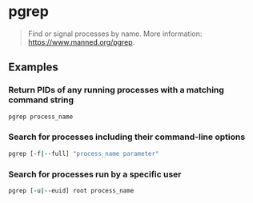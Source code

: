 # pgrep

> Find or signal processes by name. More information: <https://www.manned.org/pgrep>.

## Examples

### Return PIDs of any running processes with a matching command string

```bash
pgrep process_name
```

### Search for processes including their command-line options

```bash
pgrep [-f|--full] "process_name parameter"
```

### Search for processes run by a specific user

```bash
pgrep [-u|--euid] root process_name
```
